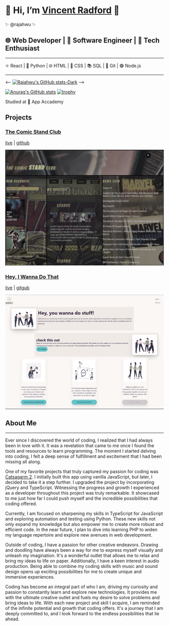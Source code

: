 # 👋 Hi, I’m [Vincent Radford](https://rajahwu.github.io/) 👀

✨ @rajahwu ✨

## 🌐 Web Developer | 🚀 Software Engineer | 🤖 Tech Enthusiast

---

⚛️ React | 🐍 Python | 🌐 HTML | 🎨 CSS | 📚 SQL | 🌲 Git | 🟢 Node.js

---

<-- [![Rajahwu's GitHub stats-Dark](https://github-readme-stats.vercel.app/api?username=rajahwu&hide=stars,issues&show_icons=true&theme=dark#gh-dark-mode-only)](https://github.com/anuraghazra/github-readme-stats#gh-dark-mode-only) -->

[![Anurag's GitHub stats](https://github-readme-stats.vercel.app/api?username=rajahwu)](https://github.com/anuraghazra/github-readme-stats)
[![trophy](https://github-profile-trophy.vercel.app/?username=ryo-ma&theme=apprentice&row=2&column=4)](https://github.com/ryo-ma/github-profile-trophy)

Studied at 💞️ App Accademy

## Projects

### [The Comic Stand Club](https://the-comic-stand-club.onrender.com)

[live](https://the-comic-stand-club.onrender.com/) | [github](https://github.com/rajahwu/the_comic_stand_club)

![The Comic Stand Club](./assets/comic_stand_club.png)

### [Hey, I Wanna Do That](https://meetup-clone-yhrq.onrender.com)

[live](https://meetup-clone-yhrq.onrender.com) | [gitgub](https://github.com/rajahwu/meetup_clone)

![Hey, I Wanna Do That](./assets/hiwdt.png)

## About Me

---

Ever since I discovered the world of coding, I realized that I had always been in love with it. It was a revelation that came to me once I found the tools and resources to learn programming. The moment I started delving into coding, I felt a deep sense of fulfillment and excitement that I had been missing all along.

One of my favorite projects that truly captured my passion for coding was [Catsagarm 2](https://quiet-queijadas-6066de.netlify.app/). I initially built this app using vanilla JavaScript, but later, I decided to take it a step further. I upgraded the project by incorporating jQuery and TypeScript. Witnessing the progress and growth I experienced as a developer throughout this project was truly remarkable. It showcased to me just how far I could push myself and the incredible possibilities that coding offered.

Currently, I am focused on sharpening my skills in TypeScript for JavaScript and exploring automation and testing using Python. These new skills not only expand my knowledge but also empower me to create more robust and efficient code. In the near future, I plan to dive into learning PHP to widen my language repertoire and explore new avenues in web development.

Outside of coding, I have a passion for other creative endeavors. Drawing and doodling have always been a way for me to express myself visually and unleash my imagination. It's a wonderful outlet that allows me to relax and bring my ideas to life on paper. Additionally, I have a keen interest in audio production. Being able to combine my coding skills with music and sound design opens up exciting possibilities for me to create unique and immersive experiences.

Coding has become an integral part of who I am, driving my curiosity and passion to constantly learn and explore new technologies. It provides me with the ultimate creative outlet and fuels my desire to solve problems and bring ideas to life. With each new project and skill I acquire, I am reminded of the infinite potential and growth that coding offers. It's a journey that I am deeply committed to, and I look forward to the endless possibilities that lie ahead.

